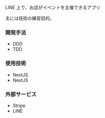 LINE 上で、お店がイベントを主催できるアプリ

主には技術の練習目的。

### 開発手法

- DDD
- TDD

### 使用技術

- NestJS
- NextJS

### 外部サービス

- Stripe
- LINE
